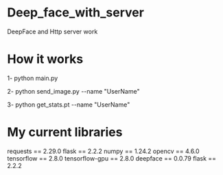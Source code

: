 # Deep_face_with_server
DeepFace and Http server work

# How it works

1- python main.py

2- python send_image.py --name "UserName" 

3- python get_stats.pt --name "UserName"

# My current libraries

requests == 2.29.0
flask == 2.2.2
numpy == 1.24.2
opencv == 4.6.0
tensorflow == 2.8.0
tensorflow-gpu == 2.8.0
deepface == 0.0.79
flask == 2.2.2
